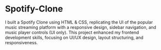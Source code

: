 # Spotify-Clone
I built a Spotify Clone using HTML &amp; CSS, replicating the UI of the popular music streaming platform with a responsive design, sidebar navigation, and music player controls (UI only). This project enhanced my frontend development skills, focusing on UI/UX design, layout structuring, and responsiveness. 
